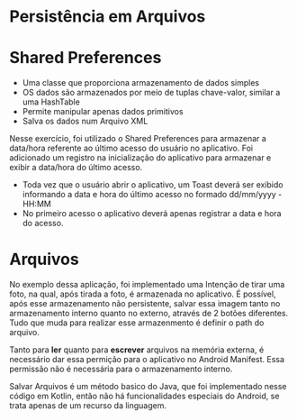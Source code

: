 # Persistência em Arquivos

# Shared Preferences
- Uma classe que proporciona armazenamento de dados simples
- OS dados são armazenados por meio de tuplas chave-valor, similar a uma HashTable
- Permite manipular apenas dados primitivos
- Salva os dados num Arquivo XML

Nesse exercício, foi utilizado o Shared Preferences para armazenar a data/hora referente ao último acesso do usuário no aplicativo.
Foi adicionado um registro na inicialização do aplicativo para armazenar e exibir a data/hora do último acesso.
- Toda vez que o usuário abrir o aplicativo, um Toast deverá ser exibido informando a data e hora do último acesso no formado dd/mm/yyyy - HH:MM
- No primeiro acesso o aplicativo deverá apenas registrar a data e hora do acesso.


# Arquivos
No exemplo dessa aplicação, foi implementado uma Intenção de tirar uma foto, na qual, após tirada a foto, é armazenada no aplicativo.
É possível, após esse armazenamento não persistente, salvar essa imagem tanto no armazenamento interno quanto no externo, através de 2 botões diferentes.
Tudo que muda para realizar esse armazenmento é definir o path do arquivo.

Tanto para **ler** quanto para **escrever** arquivos na memória externa, é necessário dar essa permição para o aplicativo no Android Manifest.
Essa permissão não é necessária para o armazenamento interno.

Salvar Arquivos é um método basico do Java, que foi implementado nesse código em Kotlin, então não há funcionalidades especiais do Android,
se trata apenas de um recurso da linguagem.